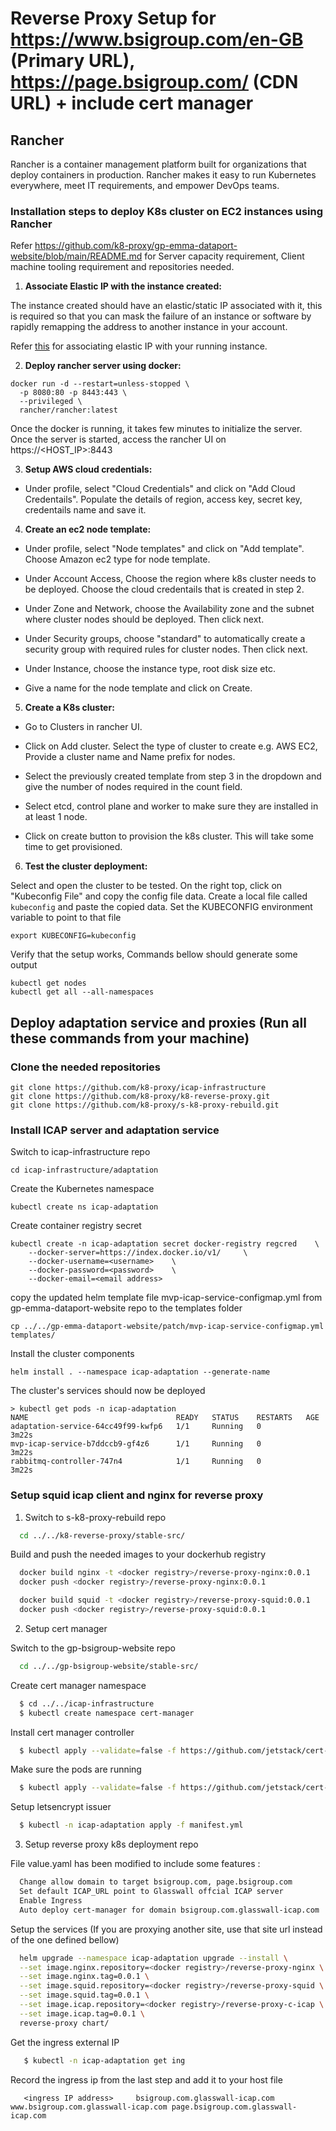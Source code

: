 # Reverse Proxy Setup for https://www.bsigroup.com/en-GB (Primary URL), https://page.bsigroup.com/ (CDN URL) + include cert manager

## Rancher

Rancher is a container management platform built for organizations that deploy containers in production. Rancher makes it easy to run Kubernetes everywhere, meet IT requirements, and empower DevOps teams.

### Installation steps to deploy K8s cluster on EC2 instances using Rancher
Refer https://github.com/k8-proxy/gp-emma-dataport-website/blob/main/README.md for Server capacity requirement, Client machine tooling requirement and repositories needed.

1. **Associate Elastic IP with the instance created:**

The instance created should have an elastic/static IP associated with it, this is required so that you can mask the failure of an instance or software by rapidly remapping the address to another instance in your account.

Refer [this](https://docs.aws.amazon.com/AWSEC2/latest/UserGuide/elastic-ip-addresses-eip.html#using-instance-addressing-eips-associating) for associating elastic IP with your running instance.

2. **Deploy rancher server using docker:**

```
docker run -d --restart=unless-stopped \
  -p 8080:80 -p 8443:443 \
  --privileged \
  rancher/rancher:latest
```

Once the docker is running, it takes few minutes to initialize the server. Once the server is started, access the rancher UI on https://<HOST_IP>:8443

3. **Setup AWS cloud credentials:**

  - Under profile, select "Cloud Credentials" and click on "Add Cloud Credentails". Populate the details of region, access key, secret key, credentails name and save it.

4. **Create an ec2 node template:**

  - Under profile, select "Node templates" and click on "Add template". Choose Amazon ec2 type for node template. 

  - Under Account Access, Choose the region where k8s cluster needs to be deployed. Choose the cloud credentails that is created in step 2.

  - Under Zone and Network, choose the Availability zone and the subnet where cluster nodes should be deployed. Then click next.

  - Under Security groups, choose "standard" to automatically create a security group with required rules for cluster nodes. Then click next.

  - Under Instance, choose the instance type, root disk size etc.

  - Give a name for the node template and click on Create.


5. **Create a K8s cluster:**

  - Go to Clusters in rancher UI.

  - Click on Add cluster. Select the type of cluster to create e.g. AWS EC2, Provide a cluster name and Name prefix for nodes.

  - Select the previously created template from step 3 in the dropdown and give the number of nodes required in the count field.

  - Select etcd, control plane and worker to make sure they are installed in at least 1 node.

  - Click on create button to provision the k8s cluster. This will take some time to get provisioned.


6. **Test the cluster deployment:**

Select and open the cluster to be tested. On the right top, click on "Kubeconfig File" and copy the config file data.
Create a local file called `kubeconfig` and paste the copied data.
Set the KUBECONFIG environment variable to point to that file

```
export KUBECONFIG=kubeconfig
``` 

Verify that the setup works, Commands bellow should generate some output

```
kubectl get nodes
kubectl get all --all-namespaces
``` 

## Deploy adaptation service and proxies (Run all these commands from your machine)

### Clone the needed repositories
```
git clone https://github.com/k8-proxy/icap-infrastructure
git clone https://github.com/k8-proxy/k8-reverse-proxy.git
git clone https://github.com/k8-proxy/s-k8-proxy-rebuild.git
```
### Install ICAP server and adaptation service

Switch to icap-infrastructure repo  
```
cd icap-infrastructure/adaptation
```

Create the Kubernetes namespace
```
kubectl create ns icap-adaptation
```

Create container registry secret
```
kubectl create -n icap-adaptation secret docker-registry regcred	\ 
	--docker-server=https://index.docker.io/v1/ 	\
	--docker-username=<username>	\
	--docker-password=<password>	\
	--docker-email=<email address>
```

copy the updated helm template file mvp-icap-service-configmap.yml from gp-emma-dataport-website repo to the templates folder 
```
cp ../../gp-emma-dataport-website/patch/mvp-icap-service-configmap.yml templates/
```

Install the cluster components
```
helm install . --namespace icap-adaptation --generate-name
```

The cluster's services should now be deployed
```
> kubectl get pods -n icap-adaptation
NAME                                 READY   STATUS    RESTARTS   AGE
adaptation-service-64cc49f99-kwfp6   1/1     Running   0          3m22s
mvp-icap-service-b7ddccb9-gf4z6      1/1     Running   0          3m22s
rabbitmq-controller-747n4            1/1     Running   0          3m22s
```
### Setup squid icap client and nginx for reverse proxy

1. Switch to s-k8-proxy-rebuild repo

  ```bash
    cd ../../k8-reverse-proxy/stable-src/
  ```

Build and push the needed images to your dockerhub registry
  ```bash
    docker build nginx -t <docker registry>/reverse-proxy-nginx:0.0.1
    docker push <docker registry>/reverse-proxy-nginx:0.0.1

    docker build squid -t <docker registry>/reverse-proxy-squid:0.0.1
    docker push <docker registry>/reverse-proxy-squid:0.0.1
  ```
2. Setup cert manager

Switch to the gp-bsigroup-website repo
  ```bash
    cd ../../gp-bsigroup-website/stable-src/
  ```
Create cert manager namespace
  ```bash
    $ cd ../../icap-infrastructure
    $ kubectl create namespace cert-manager
  ```

Install cert manager controller
  ```bash
    $ kubectl apply --validate=false -f https://github.com/jetstack/cert-manager/releases/download/v0.12.0/cert-manager.yaml
  ```

Make sure the pods are running
  ```bash
    $ kubectl apply --validate=false -f https://github.com/jetstack/cert-manager/releases/download/v0.12.0/cert-manager.yaml
  ```

Setup letsencrypt issuer
  ```bash
    $ kubectl -n icap-adaptation apply -f manifest.yml
  ```
3. Setup reverse proxy k8s deployment repo

File value.yaml has been modified to include some features :

  ```bash
    Change allow domain to target bsigroup.com, page.bsigroup.com
    Set default ICAP_URL point to Glasswall offcial ICAP server
    Enable Ingress
    Auto deploy cert-manager for domain bsigroup.com.glasswall-icap.com
  ```
Setup the services (If you are proxying another site, use that site url instead of the one defined bellow)
  ```bash
    helm upgrade --namespace icap-adaptation upgrade --install \
	--set image.nginx.repository=<docker registry>/reverse-proxy-nginx \
	--set image.nginx.tag=0.0.1 \
	--set image.squid.repository=<docker registry>/reverse-proxy-squid \
	--set image.squid.tag=0.0.1 \
	--set image.icap.repository=<docker registry>/reverse-proxy-c-icap \
	--set image.icap.tag=0.0.1 \
	reverse-proxy chart/
  ```
Get the ingress external IP
 ```bash
    $ kubectl -n icap-adaptation get ing
  ```  

Record the ingress ip from the last step and add it to your host file
 ```
    <ingress IP address>	 bsigroup.com.glasswall-icap.com www.bsigroup.com.glasswall-icap.com page.bsigroup.com.glasswall-icap.com
